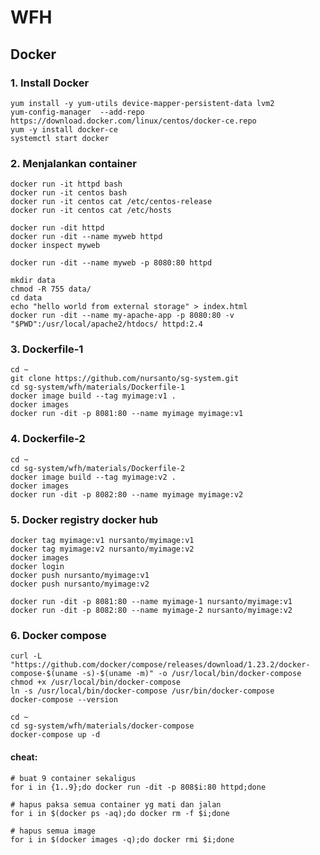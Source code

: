 # WFH

## Docker

### 1. Install Docker
	yum install -y yum-utils device-mapper-persistent-data lvm2 
	yum-config-manager  --add-repo https://download.docker.com/linux/centos/docker-ce.repo 
	yum -y install docker-ce
	systemctl start docker

### 2. Menjalankan container
	docker run -it httpd bash
	docker run -it centos bash
	docker run -it centos cat /etc/centos-release
	docker run -it centos cat /etc/hosts

	docker run -dit httpd
	docker run -dit --name myweb httpd
	docker inspect myweb

	docker run -dit --name myweb -p 8080:80 httpd

	mkdir data
	chmod -R 755 data/
	cd data
	echo "hello world from external storage" > index.html
	docker run -dit --name my-apache-app -p 8080:80 -v "$PWD":/usr/local/apache2/htdocs/ httpd:2.4

### 3. Dockerfile-1
	cd ~
	git clone https://github.com/nursanto/sg-system.git
	cd sg-system/wfh/materials/Dockerfile-1
	docker image build --tag myimage:v1 .
	docker images
	docker run -dit -p 8081:80 --name myimage myimage:v1

### 4. Dockerfile-2
	cd ~
	cd sg-system/wfh/materials/Dockerfile-2
	docker image build --tag myimage:v2 .
	docker images
	docker run -dit -p 8082:80 --name myimage myimage:v2

### 5. Docker registry docker hub
	docker tag myimage:v1 nursanto/myimage:v1
	docker tag myimage:v2 nursanto/myimage:v2
	docker images
	docker login
	docker push nursanto/myimage:v1
	docker push nursanto/myimage:v2

	docker run -dit -p 8081:80 --name myimage-1 nursanto/myimage:v1
	docker run -dit -p 8082:80 --name myimage-2 nursanto/myimage:v2

### 6. Docker compose
	curl -L "https://github.com/docker/compose/releases/download/1.23.2/docker-compose-$(uname -s)-$(uname -m)" -o /usr/local/bin/docker-compose 
	chmod +x /usr/local/bin/docker-compose 
	ln -s /usr/local/bin/docker-compose /usr/bin/docker-compose 
	docker-compose --version 

	cd ~
	cd sg-system/wfh/materials/docker-compose
	docker-compose up -d

#### cheat:
	# buat 9 container sekaligus
	for i in {1..9};do docker run -dit -p 808$i:80 httpd;done

	# hapus paksa semua container yg mati dan jalan
	for i in $(docker ps -aq);do docker rm -f $i;done

	# hapus semua image
	for i in $(docker images -q);do docker rmi $i;done	

